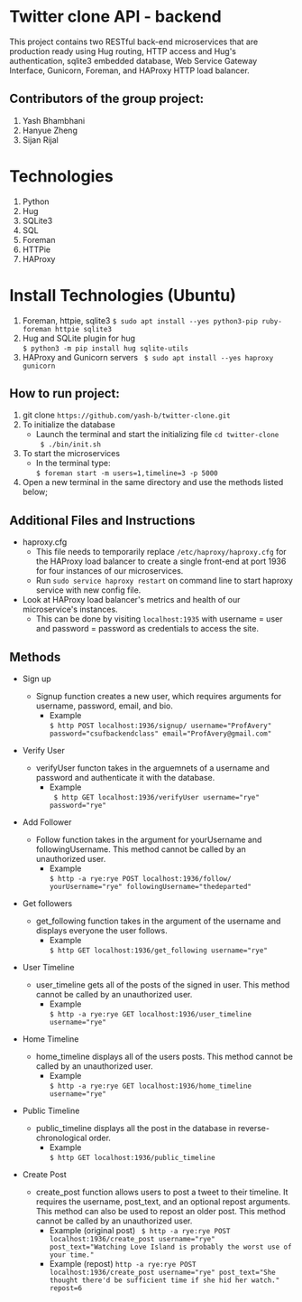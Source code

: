 Twitter clone API - backend
===============================
This project contains two RESTful back-end microservices that are production ready using Hug routing, HTTP access and Hug's authentication, sqlite3 embedded database, Web Service Gateway Interface, Gunicorn, Foreman, and HAProxy HTTP load balancer.

Contributors of the group project:  
---------------------------------- 
1) Yash Bhambhani
2) Hanyue Zheng
3) Sijan Rijal  
  
Technologies      
===============================
1) Python  
2) Hug  
3) SQLite3  
4) SQL  
5) Foreman  
6) HTTPie  
7) HAProxy

Install Technologies (Ubuntu)  
===============================
1) Foreman, httpie, sqlite3
   ``` $ sudo apt install --yes python3-pip ruby-foreman httpie sqlite3  ```
2) Hug and SQLite plugin for hug  
   ``` $ python3 -m pip install hug sqlite-utils ```  
3) HAProxy and Gunicorn servers
   ``` $ sudo apt install --yes haproxy gunicorn```

How to run project:
--------------------  
1) git clone ``` https://github.com/yash-b/twitter-clone.git ```      
2) To initialize the database
   - Launch the terminal and start the initializing file 
      ``` cd twitter-clone ```  
      ``` $ ./bin/init.sh```  
3) To start the microservices    
   - In the terminal type:  
      ``` $ foreman start -m users=1,timeline=3 -p 5000 ```  
4) Open a new terminal in the same directory and use the methods listed below;

Additional Files and Instructions
----------------------------------
- haproxy.cfg
   - This file needs to temporarily replace ``` /etc/haproxy/haproxy.cfg ``` for the HAProxy load balancer to create a single front-end at port 1936 for four instances of our microservices.
   - Run ``` sudo service haproxy restart ``` on command line to start haproxy service with new config file.
- Look at HAProxy load balancer's metrics and health of our microservice's instances.
   - This can be done by visiting ``` localhost:1935 ``` with username = user and password = password as credentials to access the site. 

Methods  
--------------  
- Sign up  
   - Signup function creates a new user, which requires arguments for username, password, email, and bio.  
      - Example  
      ``` $ http POST localhost:1936/signup/ username="ProfAvery" password="csufbackendclass" email="ProfAvery@gmail.com" ```  

- Verify User  
   -  verifyUser functon takes in the arguemnets of a username and password and authenticate it with the database.  
      - Example  
      ``` $ http GET localhost:1936/verifyUser username="rye" password="rye"```  

- Add Follower   
   - Follow function takes in the argument for yourUsername and followingUsername. This method cannot be called by an unauthorized user.  
      - Example  
      ``` $ http -a rye:rye POST localhost:1936/follow/ yourUsername="rye" followingUsername="thedeparted" ```  

- Get followers
   - get_following function takes in the argument of the username and displays everyone the user follows.  
      - Example  
      ``` $ http GET localhost:1936/get_following username="rye" ```  

- User Timeline  
   - user_timeline gets all of the posts of the signed in user. This method cannot be called by an unauthorized user.
      - Example  
      ``` $ http -a rye:rye GET localhost:1936/user_timeline username="rye" ```  

- Home Timeline  
   - home_timeline displays all of the users posts. This method cannot be called by an unauthorized user.  
      - Example  
      ``` $ http -a rye:rye GET localhost:1936/home_timeline username="rye" ```    

- Public Timeline  
   - public_timeline displays all the post in the database in reverse-chronological order.  
      - Example  
      ``` $ http GET localhost:1936/public_timeline ```    

- Create Post  
   - create_post function allows users to post a tweet to their timeline. It requires the username, post_text, and an optional repost arguments. This method can also be used to repost an older post. This method cannot be called by an unauthorized user.
      - Example (original post)
      ``` $ http -a rye:rye POST localhost:1936/create_post username="rye" post_text="Watching Love Island is probably the worst use of your time."```
      - Example (repost)
      ``` http -a rye:rye POST localhost:1936/create_post username="rye" post_text="She thought there'd be sufficient time if she hid her watch." repost=6 ```
